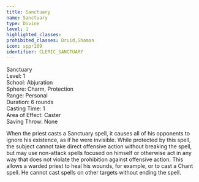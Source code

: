 ```yaml
---
title: Sanctuary
name: Sanctuary
type: Divine
level: 1
highlighted_classes: 
prohibited_classes: Druid,Shaman
icon: sppr109
identifier: CLERIC_SANCTUARY
---
```

Sanctuary  
Level: 1  
School: Abjuration  
Sphere: Charm, Protection  
Range: Personal  
Duration: 6 rounds  
Casting Time: 1  
Area of Effect: Caster  
Saving Throw: None  
  
When the priest casts a Sanctuary spell, it causes all of his opponents to ignore his existence, as if he were invisible. While protected by this spell, the subject cannot take direct offensive action without breaking the spell, but may use non-attack spells focused on himself or otherwise act in any way that does not violate the prohibition against offensive action. This allows a warded priest to heal his wounds, for example, or to cast a Chant spell. He cannot cast spells on other targets without ending the spell.  
